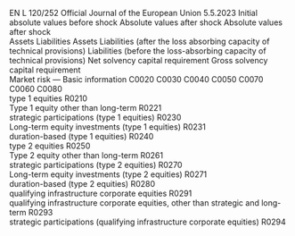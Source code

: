 EN  L 120/252 Official Journal of the European Union 5.5.2023
 Initial absolute values 
before shock  Absolute values after shock  Absolute values after shock  
Assets  Liabilities  Assets  Liabilities (after the 
loss absorbing 
capacity of technical 
provisions)  Liabilities (before the 
loss-absorbing 
capacity of technical 
provisions)  Net solvency 
capital 
requirement  Gross 
solvency 
capital 
requirement  
Market risk — Basic information  C0020  C0030  C0040  C0050  C0070  C0060  C0080  
type 1 equities  R0210  
Type 1 equity other than long-term  R0221  
strategic participations (type 1 equities)  R0230  
Long-term equity investments (type 1 equities)  R0231  
duration-based (type 1 equities)  R0240  
type 2 equities  R0250  
Type 2 equity other than long-term  R0261  
strategic participations (type 2 equities)  R0270  
Long-term equity investments (type 2 equities)  R0271  
duration-based (type 2 equities)  R0280  
qualifying infrastructure corporate equities  R0291  
qualifying infrastructure corporate equities, other than 
strategic and long-term  R0293  
strategic participations (qualifying infrastructure corporate 
equities)  R0294